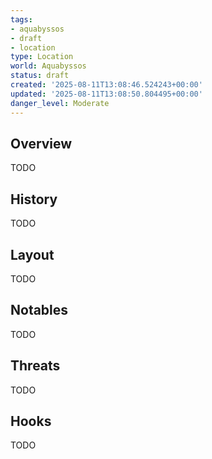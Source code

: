 ```yaml
---
tags:
- aquabyssos
- draft
- location
type: Location
world: Aquabyssos
status: draft
created: '2025-08-11T13:08:46.524243+00:00'
updated: '2025-08-11T13:08:50.804495+00:00'
danger_level: Moderate
---
```



## Overview

TODO
## History

TODO
## Layout

TODO
## Notables

TODO
## Threats

TODO
## Hooks

TODO
